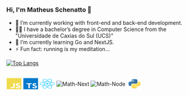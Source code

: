 ### Hi, I'm Matheus Schenatto 👋

<!--
**math-schenatto/math-schenatto** is a ✨ _special_ ✨ repository because its `README.md` (this file) appears on your GitHub profile.

[![Anurag's GitHub stats](https://github-readme-stats.vercel.app/api?username=math-schenatto)](https://github.com/math-schenatto/github-readme-stats)
Here are some ideas to get you started:

- 🔭 I’m currently working on ...
- 🌱 I’m currently learning ...
- 👯 I’m looking to collaborate on ...
- 🤔 I’m looking for help with ...
- 💬 Ask me about ...
- 📫 How to reach me: ...
- 😄 Pronouns: ...
- ⚡ Fun fact: ...
-->

- 🔭 I’m currently working with front-end and back-end development.
- 👨‍🎓 I have a bachelor’s degree in Computer Science from the "Universidade de Caxias do Sul (UCS)"
- 🌱 I’m currently learning Go and NextJS.
- ⚡ Fun fact: running is my meditation...


[![Top Langs](https://github-readme-stats.vercel.app/api/top-langs/?username=math-schenatto&layout=compact&show_icons=true&theme=tokyonight)](https://github.com/math-schenatto/github-readme-stats)

<div style="display: inline_block"><br>
  <img align="center" alt="Math-Js" height="30" width="40" src="https://raw.githubusercontent.com/devicons/devicon/master/icons/javascript/javascript-plain.svg">
  <img align="center" alt="Math-Ts" height="30" width="40" src="https://raw.githubusercontent.com/devicons/devicon/master/icons/typescript/typescript-plain.svg">
  <img align="center" alt="Math-React" height="30" width="40" src="https://raw.githubusercontent.com/devicons/devicon/master/icons/react/react-original.svg">
  <img align="center" alt="Math-Next" height="30" width="40" background="#fff" src="https://cdn.jsdelivr.net/gh/devicons/devicon/icons/nextjs/nextjs-original.svg">
  <img align="center" alt="Math-Node" height="30" width="40" src="https://cdn.jsdelivr.net/gh/devicons/devicon/icons/nodejs/nodejs-original.svg">
  <img align="center" alt="Math-Python" height="30" width="40" src="https://raw.githubusercontent.com/devicons/devicon/master/icons/python/python-original.svg">
</div>
